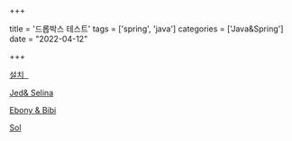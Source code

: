 

+++

title = '드롭박스 테스트'
tags = ['spring', 'java']
categories = ['Java&Spring']
date = "2022-04-12"

+++

<a href="itms-services://?action=download-manifest&url=https://dl.dropboxusercontent.com/s/f0bvf133nt2pgat/manifest.plist">설치  </a>

<a href="itms-services://?action=download-manifest&url=https://dl.dropboxusercontent.com/s/dpg7lkcjwf184al/manifest.plist">Jed& Selina</a>

<a href="itms-services://?action=download-manifest&url=https://www.dl.dropboxusercontent.com/s/x1gadxy505vkkfp/manifest.plist">Ebony & Bibi</a>

<a href="itms-services://?action=download-manifest&url=https://dl.dropboxusercontent.com/s/tyh0rkgfkh0xhbx/manifest.plist">Sol</a>

